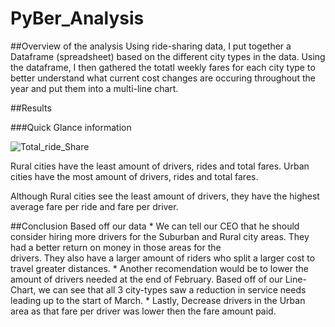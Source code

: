 # PyBer_Analysis

##Overview of the analysis
Using ride-sharing data, I put together a Dataframe (spreadsheet) based on the different city types in the data. Using the dataframe, I then gathered the totatl weekly fares for each city type to better understand what current cost changes are occuring throughout the year and put them into a multi-line chart. 

##Results

###Quick Glance information

![Total_ride_Share](https://user-images.githubusercontent.com/103524591/180096156-83255f38-14a8-4de3-8822-336819ba4ebb.png)

Rural cities have the least amount of drivers, rides and total fares.
Urban cities have the most amount of drivers, rides and total fares.

Although Rural cities see the least amount of drivers, they have the highest average fare per ride and fare per driver.

##Conclusion
Based off our data
    * We can tell our CEO that he should consider hiring more drivers for the Suburban and Rural city areas. They had a better return on money in those areas for the     
     drivers. They also have a larger amount of riders who split a larger cost to travel greater distances.
    * Another recomendation would be to lower the amount of drivers needed at the end of February. Based off of our Line-Chart, we can see that all 3 city-types saw a         reduction in service needs leading up to the start of March.
    * Lastly, Decrease drivers in the Urban area as that fare per driver was lower then the fare amount paid. 


